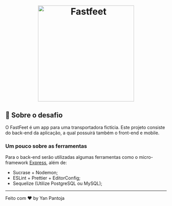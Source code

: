 <h1 align="center">
  <img alt="Fastfeet" title="Fastfeet" src="https://github.com/Rocketseat/bootcamp-gostack-desafio-02/raw/master/.github/logo.png" width="300px" />
</h1>

## :rocket: Sobre o desafio

O FastFeet é um app para uma transportadora fictícia. Este projeto consiste do back-end da aplicação, a qual possuirá também o front-end e mobile.


### **Um pouco sobre as ferramentas**

Para o back-end serão utilizadas algumas ferramentas como o micro-framework [Express](https://expressjs.com/), além de:

- Sucrase + Nodemon;
- ESLint + Prettier + EditorConfig;
- Sequelize (Utilize PostgreSQL ou MySQL);


---

Feito com ♥ by Yan Pantoja